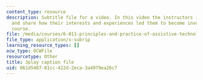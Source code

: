 ```yaml
---
content_type: resource
description: Subtitle file for a video. In this video the instructors introduce themselves
  and share how their interests and experiences led them to become involved with the
  course.
file: /media/courses/6-811-principles-and-practice-of-assistive-technology-fall-2014/061d540781cc422d2eca3a4979ea26c7_yqrQ9dKPV78.srt
file_type: application/x-subrip
learning_resource_types: []
ocw_type: OCWFile
resourcetype: Other
title: 3play caption file
uid: 061d5407-81cc-422d-2eca-3a4979ea26c7
---
```

